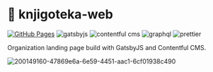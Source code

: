 # 📖 knjigoteka-web

[![GitHub Pages](https://github.com/ltatarev/knjigoteka-web/actions/workflows/gatsby.yml/badge.svg)](https://github.com/ltatarev/knjigoteka-web/actions/workflows/gatsby.yml)
![gatsbyjs](https://badgen.net/badge/icon/gatsbyjs?icon=sourcegraph&color=pink&label)
![contentful cms](https://badgen.net/badge/icon/contentful-cms?icon=sourcegraph&color=blue&label)
![graphql](https://badgen.net/badge/icon/graphql?icon=sourcegraph&color=purple&label)
![prettier](https://img.shields.io/badge/code%20style-prettier-%23831843?logo=prettier&logoColor=white)

Organization landing page build with GatsbyJS and Contentful CMS.

![200149160-47869e6a-6e59-4451-aac1-6cf01938c490](https://user-images.githubusercontent.com/38048916/200192099-a222512e-0d7e-4cc3-945d-d82b52f57ab6.png)
